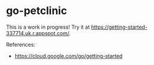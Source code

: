 # go-petclinic

This is a work in progress!  Try it at https://getting-started-337714.uk.r.appspot.com/.

References:

* https://cloud.google.com/go/getting-started

